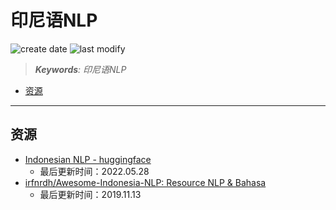 印尼语NLP
===
<!--START_SECTION:badge-->

![create date](https://img.shields.io/static/v1?label=create%20date&message=2022-07-xx&label_color=gray&color=lightsteelblue&style=flat-square)
![last modify](https://img.shields.io/static/v1?label=last%20modify&message=2025-08-03%2022%3A42%3A16&label_color=gray&color=thistle&style=flat-square)

<!--END_SECTION:badge-->
<!--info
top: false
draft: false
hidden: true
tag: [nlp_data]
-->

> ***Keywords**: 印尼语NLP*

<!--START_SECTION:toc-->
- [资源](#资源)
<!--END_SECTION:toc-->

---


## 资源
- [Indonesian NLP - huggingface](https://huggingface.co/indonesian-nlp)
    - 最后更新时间：2022.05.28
- [irfnrdh/Awesome-Indonesia-NLP: Resource NLP & Bahasa](https://github.com/irfnrdh/Awesome-Indonesia-NLP)
    - 最后更新时间：2019.11.13